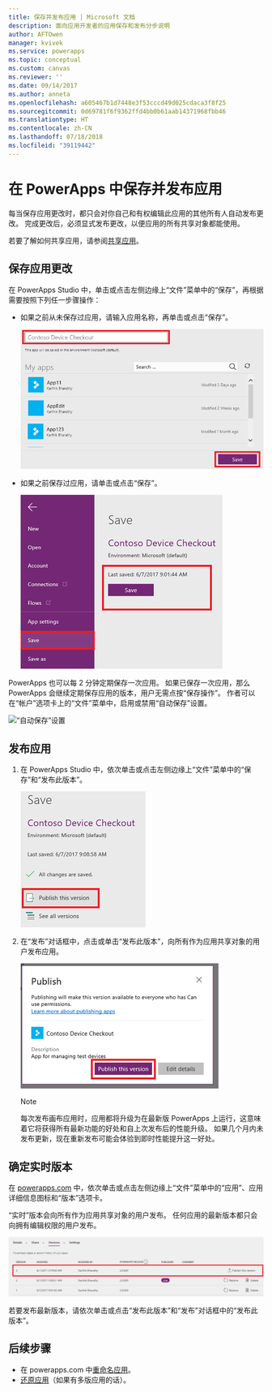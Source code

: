 ```yaml
---
title: 保存并发布应用 | Microsoft 文档
description: 面向应用开发者的应用保存和发布分步说明
author: AFTOwen
manager: kvivek
ms.service: powerapps
ms.topic: conceptual
ms.custom: canvas
ms.reviewer: ''
ms.date: 09/14/2017
ms.author: anneta
ms.openlocfilehash: a605467b1d7448e3f53cccd49d025cdaca3f8f25
ms.sourcegitcommit: 0d69781f6f9362ffd4bb0b61aab14371968fbb46
ms.translationtype: HT
ms.contentlocale: zh-CN
ms.lasthandoff: 07/18/2018
ms.locfileid: "39119442"
---
```

# <a name="save-and-publish-an-app-in-powerapps"></a>在 PowerApps 中保存并发布应用
每当保存应用更改时，都只会对你自己和有权编辑此应用的其他所有人自动发布更改。 完成更改后，必须显式发布更改，以便应用的所有共享对象都能使用。

若要了解如何共享应用，请参阅[共享应用](share-app.md)。

## <a name="save-changes-to-an-app"></a>保存应用更改
在 PowerApps Studio 中，单击或点击左侧边缘上“文件”菜单中的“保存”，再根据需要按照下列任一步骤操作：

* 如果之前从未保存过应用，请输入应用名称，再单击或点击“保存”。

    ![保存新应用](./media/save-publish-app/save-as.png)
* 如果之前保存过应用，请单击或点击“保存”。  

    ![保存更新后的应用](./media/save-publish-app/save-app.png)

PowerApps 也可以每 2 分钟定期保存一次应用。 如果已保存一次应用，那么 PowerApps 会继续定期保存应用的版本，用户无需点按“保存操作”。 作者可以在“帐户”选项卡上的“文件”菜单中，启用或禁用“自动保存”设置。

![“自动保存”设置](./media/save-publish-app/autosave.png)

## <a name="publish-an-app"></a>发布应用
1. 在 PowerApps Studio 中，依次单击或点击左侧边缘上“文件”菜单中的“保存”和“发布此版本”。

    ![发布应用](./media/save-publish-app/publish-app.png)
2. 在“发布”对话框中，点击或单击“发布此版本”，向所有作为应用共享对象的用户发布应用。

   ![检查发布信息](./media/save-publish-app/publish-review.png)

   > [!NOTE]
   > 每次发布画布应用时，应用都将升级为在最新版 PowerApps 上运行，这意味着它将获得所有最新功能的好处和自上次发布后的性能升级。 如果几个月内未发布更新，现在重新发布可能会体验到即时性能提升这一好处。

## <a name="identify-the-live-version"></a>确定实时版本
在 [powerapps.com](https://web.powerapps.com) 中，依次单击或点击左侧边缘上“文件”菜单中的“应用”、应用详细信息图标和“版本”选项卡。

“实时”版本会向所有作为应用共享对象的用户发布。 任何应用的最新版本都只会向拥有编辑权限的用户发布。

![从门户发布](./media/save-publish-app/publish-portal.png)

若要发布最新版本，请依次单击或点击“发布此版本”和“发布”对话框中的“发布此版本”。

## <a name="next-steps"></a>后续步骤
* 在 powerapps.com 中[重命名应用](set-name-tile.md)。
* [还原应用](restore-an-app.md)（如果有多版应用的话）。
